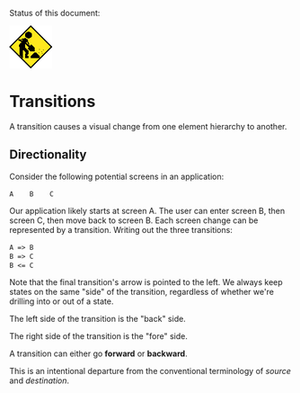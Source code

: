 Status of this document:

![](../_assets/under-construction-flashing-barracade-animation.gif)

# Transitions

A transition causes a visual change from one element hierarchy to another.

## Directionality

Consider the following potential screens in an application:

```
A    B    C
```

Our application likely starts at screen A. The user can enter screen B, then screen C, then move back to screen B. Each screen change can be represented by a transition. Writing out the three transitions:

```
A => B
B => C
B <= C
```

Note that the final transition's arrow is pointed to the left. We always keep states on the same "side" of the transition, regardless of whether we're drilling into or out of a state.

The left side of the transition is the "back" side.

The right side of the transition is the "fore" side.

A transition can either go **forward** or **backward**.

This is an intentional departure from the conventional terminology of _source_ and _destination_.

